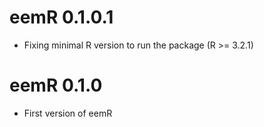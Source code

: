 # eemR 0.1.0.1

- Fixing minimal R version to run the package (R >= 3.2.1)

# eemR 0.1.0

- First version of eemR
